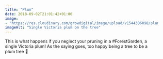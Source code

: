 ```yaml
---
title: "Plum"
date: 2018-09-02T21:01:42+01:00
image: 
- "https://res.cloudinary.com/growdigital/image/upload/v1544306098/plum-29494216797.jpg"
imageAlt: "Single Victoria plum on the tree"
---
```


This is what happens if you neglect your pruning in a #ForestGarden, a single Victoria plum! As the saying goes, too happy being a tree to be a plum tree 🙂
